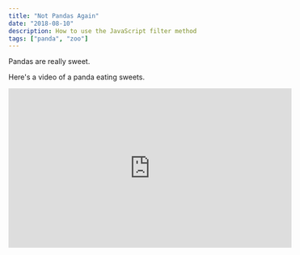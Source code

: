 ```yaml
---
title: "Not Pandas Again"
date: "2018-08-10"
description: How to use the JavaScript filter method
tags: ["panda", "zoo"]
---
```


Pandas are really sweet.

Here's a video of a panda eating sweets.

<iframe width="560" height="315" src="https://www.youtube.com/embed/4n0xNbfJLR8" frameborder="0" allowfullscreen></iframe>